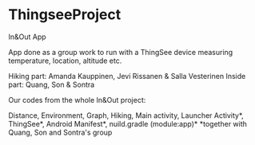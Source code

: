 # ThingseeProject
In&Out App

App done as a group work to run with a ThingSee device measuring temperature, location, altitude etc.

Hiking part:
Amanda Kauppinen, Jevi Rissanen & Salla Vesterinen
Inside part:
Quang, Son & Sontra

Our codes from the whole In&Out project:

Distance,
Environment,
Graph,
Hiking,
Main activity,
Launcher Activity*,
ThingSee*,
Android Manifest*,
nuild.gradle (module:app)*
    *together with Quang, Son and Sontra's group
